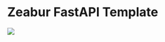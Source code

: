 # Zeabur FastAPI Template

<a href='https://dash.zeabur.com/templates/MK8U02'><img src='https://zeabur.com/button.svg'/></a>

